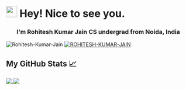 <h1><img src="https://emojis.slackmojis.com/emojis/images/1531849430/4246/blob-sunglasses.gif?1531849430" width="30"/> Hey! Nice to see you.</h1>
<h3 align="center">I'm Rohitesh Kumar Jain CS undergrad from Noida, India</h3>

<p align="left"> 
	<img src="https://komarev.com/ghpvc/?username=ROHITESH-KUMAR-JAIN" alt="Rohitesh-Kumar-Jain" /> 
	<a href="#"><img src="https://badges.pufler.dev/repos/ROHITESH-KUMAR-JAIN" alt="ROHITESH-KUMAR-JAIN" /> </a>
</p>

## My GitHub Stats &#x1f4c8;

<a href="https://github.com/Rohitesh-Kumar-Jain/Rohitesh-Kumar-Jain">
  <img align="center" src="https://github-readme-stats.vercel.app/api?username=ROHITESH-KUMAR-JAIN&hide=html&count_private=true&show_icons=true&title_color=ffffff&text_color=c9cacc&icon_color=2bbc8a&bg_color=1d1f21" />
</a>
<a href="https://github.com/Rohitesh-Kumar-Jain/Rohitesh-Kumar-Jain">
  <img align="center" src="https://github-readme-stats.vercel.app/api/top-langs/?username=ROHITESH-KUMAR-JAIN&langs_count=6&layout=compact&color=ffffff&text_color=c9cacc&icon_color=2bbc8a&bg_color=1d1f21" />
</a>

<!--
**Rohitesh-Kumar-Jain/Rohitesh-Kumar-Jain** is a ✨ _special_ ✨ repository because its `README.md` (this file) appears on your GitHub profile.

<h3 align="center">
    :computer: I’m currently working on
    <a href="https://www.luismc.com/omw/omw"
        >Open Multilingual Wordent 2.0</a
    >
</h3>

<p align="center">
    <a
        href="https://www.linkedin.com/in/rohitesh-jain-490b2b188/"
        target="_blank"
        ><img
            alt="LinkedIn"
            src="https://img.shields.io/badge/LinkedIn-0077B5.svg?&style=for-the-badge&logo=linkedin&logoColor=white"
    /></a>
</p>

Here are some ideas to get you started:

- 🔭 I’m currently working on ...
- 🌱 I’m currently learning ...
- 👯 I’m looking to collaborate on ...
- 🤔 I’m looking for help with ...
- 💬 Ask me about ...
- 📫 How to reach me: ...
- 😄 Pronouns: ...
- ⚡ Fun fact: ...
-->
